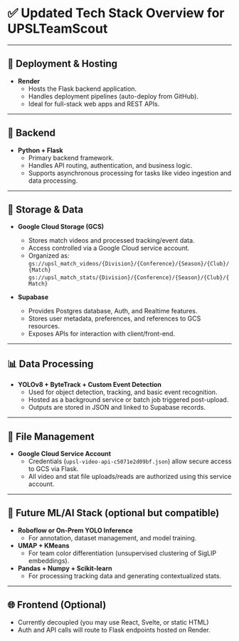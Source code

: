 
# ✅ Updated Tech Stack Overview for UPSLTeamScout

---

## 🚀 Deployment & Hosting
- **Render**
  - Hosts the Flask backend application.
  - Handles deployment pipelines (auto-deploy from GitHub).
  - Ideal for full-stack web apps and REST APIs.

---

## 🧠 Backend
- **Python + Flask**
  - Primary backend framework.
  - Handles API routing, authentication, and business logic.
  - Supports asynchronous processing for tasks like video ingestion and data processing.

---

## 🧰 Storage & Data
- **Google Cloud Storage (GCS)**
  - Stores match videos and processed tracking/event data.
  - Access controlled via a Google Cloud service account.
  - Organized as:  
    `gs://upsl_match_videos/{Division}/{Conference}/{Season}/{Club}/{Match}`  
    `gs://upsl_match_stats/{Division}/{Conference}/{Season}/{Club}/{Match}`

- **Supabase**
  - Provides Postgres database, Auth, and Realtime features.
  - Stores user metadata, preferences, and references to GCS resources.
  - Exposes APIs for interaction with client/front-end.

---

## 📊 Data Processing
- **YOLOv8 + ByteTrack + Custom Event Detection**
  - Used for object detection, tracking, and basic event recognition.
  - Hosted as a background service or batch job triggered post-upload.
  - Outputs are stored in JSON and linked to Supabase records.

---

## 📁 File Management
- **Google Cloud Service Account**
  - Credentials (`upsl-video-api-c5071e2d09bf.json`) allow secure access to GCS via Flask.
  - All video and stat file uploads/reads are authorized using this service account.

---

## 🧠 Future ML/AI Stack (optional but compatible)
- **Roboflow or On-Prem YOLO Inference**
  - For annotation, dataset management, and model training.
- **UMAP + KMeans**
  - For team color differentiation (unsupervised clustering of SigLIP embeddings).
- **Pandas + Numpy + Scikit-learn**
  - For processing tracking data and generating contextualized stats.

---

## 🌐 Frontend (Optional)
- Currently decoupled (you may use React, Svelte, or static HTML)
- Auth and API calls will route to Flask endpoints hosted on Render.
